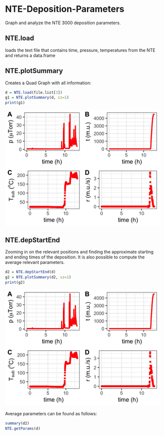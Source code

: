 # NTE-Deposition-Parameters

Graph and analyze the NTE 3000 deposition parameters.

## NTE.load

loads the text file that contains time, pressure, temperatures from the NTE and returns a data.frame

## NTE.plotSummary

Creates a Quad Graph with all information:

```R
d = NTE.load(file.list[3])
g1 = NTE.plotSummary(d, sz=1)
print(g1)
```

![quad graph](images/plotSummary.png)



## NTE.depStartEnd

Zooming in on the relevant positions and finding the approximate starting and ending times of the deposition. It is also possible to compute the average relevant parameters.

```R
d2 = NTE.depStartEnd(d)
g2 = NTE.plotSummary(d2, sz=1)
print(g2)
```

![quad graph](images/plotSummary.png)

Average parameters can be found as follows:

```R
summary(d2)
NTE.getParams(d)
```


